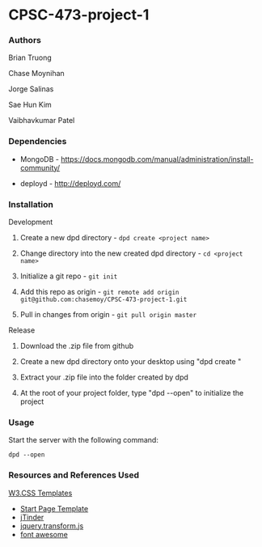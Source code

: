 # CPSC-473-project-1

### Authors
Brian Truong

Chase Moynihan

Jorge Salinas

Sae Hun Kim

Vaibhavkumar Patel

### Dependencies
* MongoDB - https://docs.mongodb.com/manual/administration/install-community/

* deployd - http://deployd.com/

### Installation
Development

1. Create a new dpd directory - `dpd create <project name>`

2. Change directory into the new created dpd directory - `cd <project name>`

3. Initialize a git repo - `git init`

4. Add this repo as origin - `git remote add origin git@github.com:chasemoy/CPSC-473-project-1.git`

5. Pull in changes from origin - `git pull origin master`

Release
1. Download the .zip file from github

2. Create a new dpd directory onto your desktop using "dpd create <project name>"

3. Extract your .zip file into the folder created by dpd

4. At the root of your project folder, type "dpd --open" to initialize the project

### Usage
Start the server with the following command:

    dpd --open

### Resources and References Used
[W3.CSS Templates](https://www.w3schools.com/w3css/w3css_templates.asp)
* [Start Page Template](https://www.w3schools.com/w3css/tryit.asp?filename=tryw3css_templates_start_page&stacked=h)
* [jTinder](https://github.com/do-web/jTinder)
* [jquery.transform.js](https://github.com/louisremi/jquery.transform.js/)
* [font awesome](https://fontawesome.com/)
